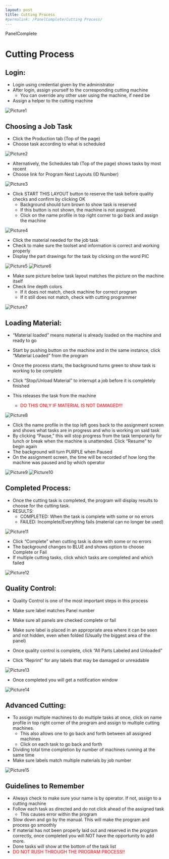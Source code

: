 ```yaml
---
layout: post
title: Cutting Process
#permalink: /PanelComplete/Cutting Process/
---
```


PanelComplete

# Cutting Process

## Login:

- Login using credential given by the administrator
- After login, assign yourself to the corresponding cutting machine
    - You can override any other user using the machine, if need be
- Assign a helper to the cutting machine

![Picture1](images/Picture1.png)


## Choosing a Job Task

- Click the Production tab (Top of the page)
- Choose task according to what is scheduled

![Picture2](images/Picture2.png)

- Alternatively, the Schedules tab (Top of the page) shows tasks by most recent
- Choose link for Program Nest Layouts (ID Number)

![Picture3](images/Picture3.png)

- Click START THIS LAYOUT button to reserve the task before quality checks and confirm by clicking OK
    - Background should turn brown to show task is reserved
    - If this button is not shown, the machine is not assigned.
    - Click on the name profile in top right corner to go back and assign the machine

![Picture4](images/Picture4.png)

- Click the material needed for the job task
- Check to make sure the toolset and information is correct and working properly
- Display the part drawings for the task by clicking on the word PIC

![Picture5](images/Picture5.png)
![Picture6](images/Picture6.png)

- Make sure picture below task layout matches the picture on the machine itself
- Check line depth colors
    - If it does not match, check machine for correct program
    - If it still does not match, check with cutting programmer

![Picture7](images/Picture7.png)

## Loading Material:

- “Material loaded” means material is already loaded on the machine and ready to go
- Start by pushing button on the machine and in the same instance, click “Material Loaded” from the program
- Once the process starts, the background turns green to show task is working to be complete

- Click “Stop/Unload Material” to interrupt a job before it is completely finished
- This releases the task from the machine
    - <span style="color: red">DO THIS ONLY IF MATERIAL IS NOT DAMAGED!!!</span>

![Picture8](images/Picture8.png)

- Click the name profile in the top left goes back to the assignment screen and shows what tasks are in progress and who is working on said task
- By clicking “Pause,” this will stop progress from the task temporarily for lunch or break when the machine is unattended. Click “Resume” to begin again
- The background will turn PURPLE when Paused
- On the assignment screen, the time will be recorded of how long the machine was paused and by which operator

![Picture9](images/Picture9.png)
![Picture10](images/Picture10.png)

## Completed Process:

- Once the cutting task is completed, the program will display results to choose for the cutting task.
- RESULTS:
    - COMPLETED: When the task is complete with some or no errors
    - FAILED: Incomplete/Everything fails (material can no longer be used)

![Picture11](images/Picture11.png)

- Click “Complete” when cutting task is done with some or no errors
- The background changes to BLUE and shows option to choose Complete or Fail
- If multiple cutting tasks, click which tasks are completed and which failed

![Picture12](images/Picture12.png)

## Quality Control:

- Quality Control is one of the most important steps in this process
- Make sure label matches Panel number
- Make sure all panels are checked complete or fail
- Make sure label is placed in an appropriate area where it can be seen and not hidden, even when folded (Usually the biggest area of the panel)

- Once quality control is complete, click “All Parts Labeled and Unloaded”
- Click “Reprint” for any labels that may be damaged or unreadable


![Picture13](images/Picture13.png)

- Once completed you will get a notification window

![Picture14](images/Picture14.png)

## Advanced Cutting:

- To assign multiple machines to do multiple tasks at once, click on name profile in top right corner of the program and assign to multiple cutting machines.
    - This also allows one to go back and forth between all assigned machines
    - Click on each task to go back and forth
- Dividing total time completion by number of machines running at the same time
- Make sure labels match multiple materials by job number

![Picture15](images/Picture15.png)

## Guidelines to Remember

- Always check to make sure your name is by operator. If not, assign to a cutting machine
- Follow each task as directed and do not click ahead of the assigned task
    - This causes error within the program
- Slow down and go by the manual. This will make the program and process go smoothly
- If material has not been properly laid out and reserved in the program correctly, once completed you will NOT have the opportunity to add more.
- Done tasks will show at the bottom of the task list
- <span style="color: red">DO NOT RUSH THROUGH THE PROGRAM PROCESS!!</span>
